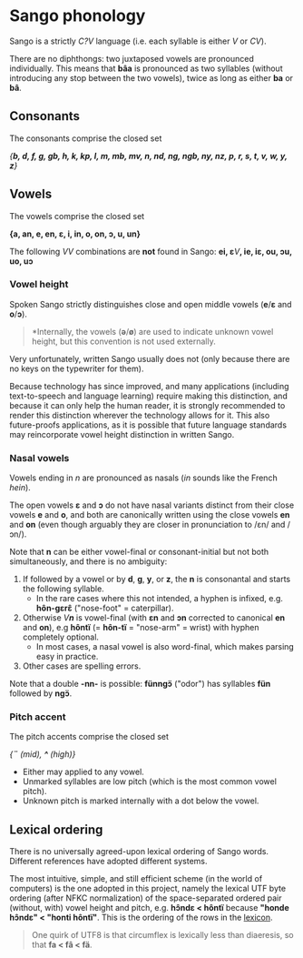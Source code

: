# Sango phonology

Sango is a strictly _C?V_ language (i.e. each syllable is either _V_ or _CV_).

There are no diphthongs: two juxtaposed vowels are pronounced individually.
This means that **bâa** is pronounced as two syllables (without introducing
any stop between the two vowels), twice as long as either **ba** or **bâ**.

## Consonants

The consonants comprise the closed set

_{**b, d, f, g, gb, h, k, kp, l, m, mb, mv, n, nd, ng, ngb, ny, nz, p, r, s, t, v, w, y, z**}_

## Vowels

The vowels comprise the closed set

__{**a, an, e, en, ɛ, i, in, o, on, ɔ, u, un**}__

The following _VV_ combinations are **not** found in Sango: **ei, ɛ**_V_**, ie, iɛ, ou, ɔu, uo, uɔ**

### Vowel height

Spoken Sango strictly distinguishes close and open middle vowels (**e**/**ɛ** and **o**/**ɔ**).

> *Internally, the vowels (**ə**/**ø**) are used to indicate unknown vowel height,
> but this convention is not used externally.

Very unfortunately, written Sango usually does not (only because there are no keys on the typewriter for them).

Because technology has since improved, and many applications (including text-to-speech and language learning)
require making this distinction, and because it can only help the human reader, it is strongly recommended to
render this distinction wherever the technology allows for it. This also future-proofs applications, as it is
possible that future language standards may reincorporate vowel height distinction in written Sango.

### Nasal vowels

Vowels ending in _n_ are pronounced as nasals (_in_ sounds like the French _hein_).

The open vowels **ɛ** and **ɔ** do not have nasal variants distinct from their close vowels **e** and **o**,
and both are canonically written using the close vowels **en** and **on** (even though arguably they are
closer in pronunciation to /ɛn/ and /ɔn/).

Note that **n** can be either vowel-final or consonant-initial but not both simultaneously,
and there is no ambiguity:
1. If followed by a vowel or by **d**, **g**, **y**, or **z**,
   the **n** is consonantal and starts the following syllable.
   - In the rare cases where this not intended, a hyphen is infixed, e.g. **hôn-gɛrɛ̂** ("nose-foot" = caterpillar).
2. Otherwise _V**n**_ is vowel-final (with **ɛn** and **ɔn** corrected to canonical **en** and **on**),
   e.g **hôntï** (= **hôn-tï** = "nose-arm" = wrist) with hyphen completely optional.
   - In most cases, a nasal vowel is also word-final, which makes parsing easy in practice.
3. Other cases are spelling errors.

Note that a double **-nn-** is possible: **fünngɔ̈** ("odor") has syllables **fün** followed by **ngɔ̈**.

### Pitch accent

The pitch accents comprise the closed set

_{**¨** (mid), **^** (high)}_

* Either may applied to any vowel.
* Unmarked syllables are low pitch (which is the most common vowel pitch).
* Unknown pitch is marked internally with a dot below the vowel.

## Lexical ordering

There is no universally agreed-upon lexical ordering of Sango words.
Different references have adopted different systems.

The most intuitive, simple, and still efficient scheme (in the world of computers)
is the one adopted in this project, namely the lexical UTF byte ordering (after NFKC normalization)
of the space-separated ordered pair (without, with) vowel height and pitch,
e.g. **hɔ̂ndɛ < hôntï** because **"honde hɔ̂ndɛ" < "honti hôntï"**.
This is the ordering of the rows in the [lexicon](../lexicon/lexicon.csv).

> One quirk of UTF8 is that circumflex is lexically less than diaeresis, so that **fa < fâ < fä**.